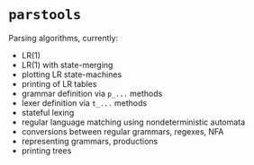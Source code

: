 # `parstools`

Parsing algorithms, currently:
- LR(1)
- LR(1) with state-merging
- plotting LR state-machines
- printing of LR tables
- grammar definition via `p_...` methods
- lexer definition via `t_...` methods
- stateful lexing
- regular language matching using nondeterministic automata
- conversions between regular grammars, regexes, NFA
- representing grammars, productions
- printing trees
